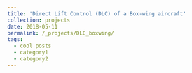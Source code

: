 ```yaml
---
title: 'Direct Lift Control (DLC) of a Box-wing aircraft'
collection: projects
date: 2018-05-11
permalink: /_projects/DLC_boxwing/
tags:
  - cool posts
  - category1
  - category2
---
```

